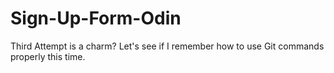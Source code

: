# Sign-Up-Form-Odin

Third Attempt is a charm? Let's see if I remember how to use Git commands properly this time. 